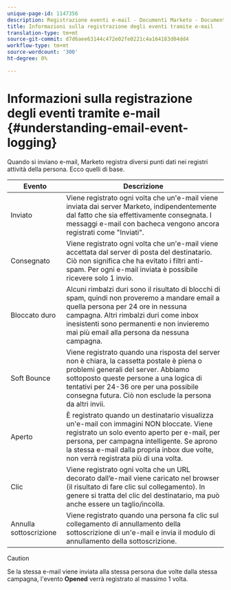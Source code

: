 ```yaml
---
unique-page-id: 1147356
description: Registrazione eventi e-mail - Documenti Marketo - Documentazione prodotto
title: Informazioni sulla registrazione degli eventi tramite e-mail
translation-type: tm+mt
source-git-commit: d7d6aee63144c472e02fe0221c4a164183d04dd4
workflow-type: tm+mt
source-wordcount: '300'
ht-degree: 0%

---
```



# Informazioni sulla registrazione degli eventi tramite e-mail {#understanding-email-event-logging}

Quando si inviano e-mail, Marketo registra diversi punti dati nei registri attività della persona. Ecco quelli di base.

| Evento | Descrizione |
|---|---|
| Inviato | Viene registrato ogni volta che un&#39;e-mail viene inviata dai server Marketo, indipendentemente dal fatto che sia effettivamente consegnata. I messaggi e-mail con bacheca vengono ancora registrati come &quot;Inviati&quot;. |
| Consegnato | Viene registrato ogni volta che un&#39;e-mail viene accettata dal server di posta del destinatario. Ciò non significa che ha evitato i filtri anti-spam. Per ogni e-mail inviata è possibile ricevere solo 1 invio. |
| Bloccato duro | Alcuni rimbalzi duri sono il risultato di blocchi di spam, quindi non proveremo a mandare email a quella persona per 24 ore in nessuna campagna. Altri rimbalzi duri come inbox inesistenti sono permanenti e non invieremo mai più email alla persona da nessuna campagna. |
| Soft Bounce | Viene registrato quando una risposta del server non è chiara, la cassetta postale è piena o problemi generali del server. Abbiamo sottoposto queste persone a una logica di tentativi per 24-36 ore per una possibile consegna futura. Ciò non esclude la persona da altri invii. |
| Aperto | È registrato quando un destinatario visualizza un&#39;e-mail con immagini NON bloccate. Viene registrato un solo evento aperto per e-mail, per persona, per campagna intelligente. Se aprono la stessa e-mail dalla propria inbox due volte, non verrà registrata più di una volta. |
| Clic | Viene registrato ogni volta che un URL decorato dall’e-mail viene caricato nel browser (il risultato di fare clic sul collegamento). In genere si tratta del clic del destinatario, ma può anche essere un taglio/incolla. |
| Annulla sottoscrizione | Viene registrato quando una persona fa clic sul collegamento di annullamento della sottoscrizione di un&#39;e-mail e invia il modulo di annullamento della sottoscrizione. |

>[!CAUTION]
>
>Se la stessa e-mail viene inviata alla stessa persona due volte dalla stessa campagna, l&#39;evento **Opened** verrà registrato al massimo 1 volta.

